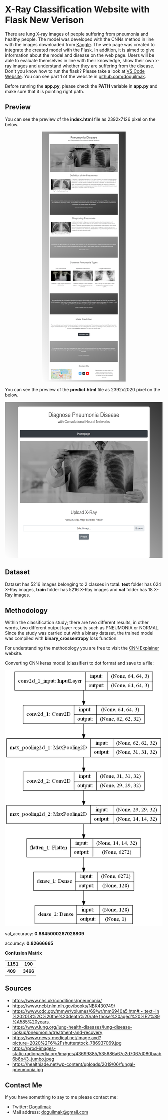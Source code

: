 
# X-Ray Classification Website with Flask New Verison

There are lung X-ray images of people suffering from pneumonia and healthy people. The model was developed with the CNNs method in line with the images downloaded from [Kaggle](https://www.kaggle.com/paultimothymooney/chest-xray-pneumonia). The web page was created to integrate the created model with the Flask. In addition, it is aimed to give information about the model and disease on the web page. Users will be able to evaluate themselves in line with their knowledge, show their own x-ray images and understand whether they are suffering from the disease. Don't you know how to run the flask? Please take a look at [VS Code Website](https://code.visualstudio.com/docs/python/tutorial-flask). You can see part 1 of the website in [github.com/doguilmak](https://github.com/doguilmak/X-Ray-Classification-Website-with-Flask).

Before running the **app.py**, please check the **PATH** variable in **app.py** and make sure that it is pointing right path.

## Preview

You can see the preview of the **index.html** file as 2392x7126 pixel on the below.

<p align="center">
    <img height="800" src="screenshoots/index.html.png"> 
</p>

You can see the preview of the **predict.html** file as 2392x2020 pixel on the below.

<p align="center">
    <img height="500" src="screenshoots/predict.html.png"> 
</p>

## Dataset

Dataset has 5216 images belonging to 2 classes in total. **test** folder has 624 X-Ray images, **train** folder has 5216 X-Ray images and **val** folder has 18 X-Ray images.

## Methodology

Within the classification study; there are two different results, in other words, two different output layer results such as PNEUMONIA or NORMAL. Since the study was carried out with a binary dataset, the trained model was compiled with **binary_crossentropy** loss function.

For understanding the methodology you are free to visit the [CNN Explainer](https://poloclub.github.io/cnn-explainer/) website. 

Converting CNN keras model (classifier) to dot format and save to a file:

<p align="center">
    <img src="static/plot/binary_input_and_output_model.png"> 
</p>

val_accuracy:  **0.8845000267028809**

accuracy:  **0.82666665**

**Confusion Matrix**

| 1151 | 190 |
|--|--|
| **409** | **3466** |

## Sources

 - https://www.nhs.uk/conditions/pneumonia/
 - https://www.ncbi.nlm.nih.gov/books/NBK430749/
 - https://www.cdc.gov/mmwr/volumes/69/wr/mm6940a5.htm#:~:text=In%202018%2C%20the%20death%20rate,those%20aged%20%E2%89%A585%20years.
 - https://www.lung.org/lung-health-diseases/lung-disease-lookup/pneumonia/treatment-and-recovery
 - https://www.news-medical.net/image.axd?picture=2020%2F6%2Fshutterstock_786937069.jpg
 - https://prod-images-static.radiopaedia.org/images/43699885/535686a67c2d7067d080baab6b6b43_jumbo.jpeg
 - https://healthjade.net/wp-content/uploads/2019/06/fungal-pneumonia.jpg


## Contact Me

If you have something to say to me please contact me: 

 - Twitter: [Doguilmak](https://twitter.com/Doguilmak)  
 - Mail address: doguilmak@gmail.com
